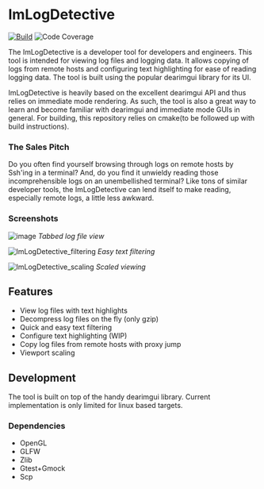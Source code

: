 # ImLogDetective
[![Build](https://github.com/bilal614/ImLogDetective/actions/workflows/build.yml/badge.svg)](https://github.com/bilal614/ImLogDetective/actions/workflows/build.yml)
![Code Coverage](https://img.shields.io/badge/Code%20Coverage-71%25-yellow?style=flat)

The ImLogDetective is a developer tool for developers and engineers. This tool is intended for viewing log files and logging data. It allows copying of logs from remote hosts and configuring text highlighting for ease of reading logging data. The tool is built using the popular dearimgui library for its UI.

ImLogDetective is heavily based on the excellent dearimgui API and thus relies on immediate mode rendering. As such, the tool is also a great way to learn and become familiar with dearimgui and immediate mode GUIs in general. For building, this repository relies on cmake(to be followed up with build instructions).

### The Sales Pitch
Do you often find yourself browsing through logs on remote hosts by Ssh'ing in a terminal? And, do you find it unwieldy reading those incomprehensible logs on an unembellished terminal? Like tons of similar developer tools, the ImLogDetective can lend itself to make reading, especially remote logs, a little less awkward.

### Screenshots 
![image](https://github.com/bilal614/ImLogDetective/assets/15609233/3fcc5e47-bdef-4078-a976-400831fc2233)
*Tabbed log file view*

![ImLogDetective_filtering](https://github.com/bilal614/ImLogDetective/assets/15609233/ff26a475-0ff8-4e11-ade8-48730d60e412)
*Easy text filtering*

![ImLogDetective_scaling](https://github.com/bilal614/ImLogDetective/assets/15609233/7556841b-2606-4056-9ed1-29e627be4eb6)
*Scaled viewing*

## Features
* View log files with text highlights
* Decompress log files on the fly (only gzip)
* Quick and easy text filtering
* Configure text highlighting (WIP)
* Copy log files from remote hosts with proxy jump
* Viewport scaling

## Development
The tool is built on top of the handy dearimgui library. Current implementation is only limited for linux based targets.

### Dependencies
* OpenGL
* GLFW
* Zlib
* Gtest+Gmock
* Scp
